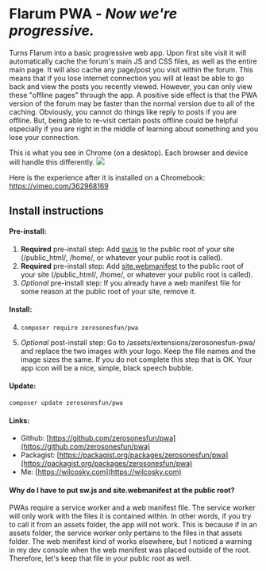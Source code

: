 # Flarum PWA - _Now we're progressive._

Turns Flarum into a basic progressive web app. Upon first site visit it will automatically cache the forum's main JS and CSS files, as well as the entire main page. It will also cache any page/post you visit within the forum. This means that if you lose internet connection you will at least be able to go back and view the posts you recently viewed. However, you can only view these "offline pages" through the app. A positive side effect is that the PWA version of the forum may be faster than the normal version due to all of the caching. Obviously, you cannot do things like reply to posts if you are offline. But, being able to re-visit certain posts offline could be helpful especially if you are right in the middle of learning about something and you lose your connection.

This is what you see in Chrome (on a desktop). Each browser and device will handle this differently.
![](https://i.ibb.co/H4PBm8p/Screenshot-2019-09-28-at-5-27-26-AM.png)

Here is the experience after it is installed on a Chromebook:
https://vimeo.com/362968169

## Install instructions

#### Pre-install:

1. **Required** pre-install step: Add [sw.js](https://github.com/zerosonesfun/pwa/blob/master/assets/sw.js) to the public root of your site (/public_html/, /home/, or whatever your public root is called).
2. **Required** pre-install step: Add [site.webmanifest](https://github.com/zerosonesfun/pwa/blob/master/assets/site.webmanifest) to the public root of your site (/public_html/, /home/, or whatever your public root is called).
3. _Optional_ pre-install step: If you already have a web manifest file for some reason at the public root of your site, remove it.

#### Install:

4. `composer require zerosonesfun/pwa`

5. _Optional_ post-install step: Go to /assets/extensions/zerosonesfun-pwa/ and replace the two images with your logo. Keep the file names and the image sizes the same. If you do not complete this step that is OK. Your app icon will be a nice, simple, black speech bubble.

#### Update:

`composer update zerosonesfun/pwa`

#### Links:
- Github: [https://github.com/zerosonesfun/pwa](https://github.com/zerosonesfun/pwa)
- Packagist: [https://packagist.org/packages/zerosonesfun/pwa](https://packagist.org/packages/zerosonesfun/pwa)
- Me: [https://wilcosky.com](https://wilcosky.com)

#### Why do I have to put sw.js and site.webmanifest at the public root?

PWAs require a service worker and a web manifest file. The service worker will only work with the files it is contained within. In other words, if you try to call it from an assets folder, the app will not work. This is because if in an assets folder, the service worker only pertains to the files in that assets folder. The web menifest kind of works elsewhere, but I noticed a warning in my dev console when the web menifest was placed outside of the root. Therefore, let's keep that file in your public root as well.
